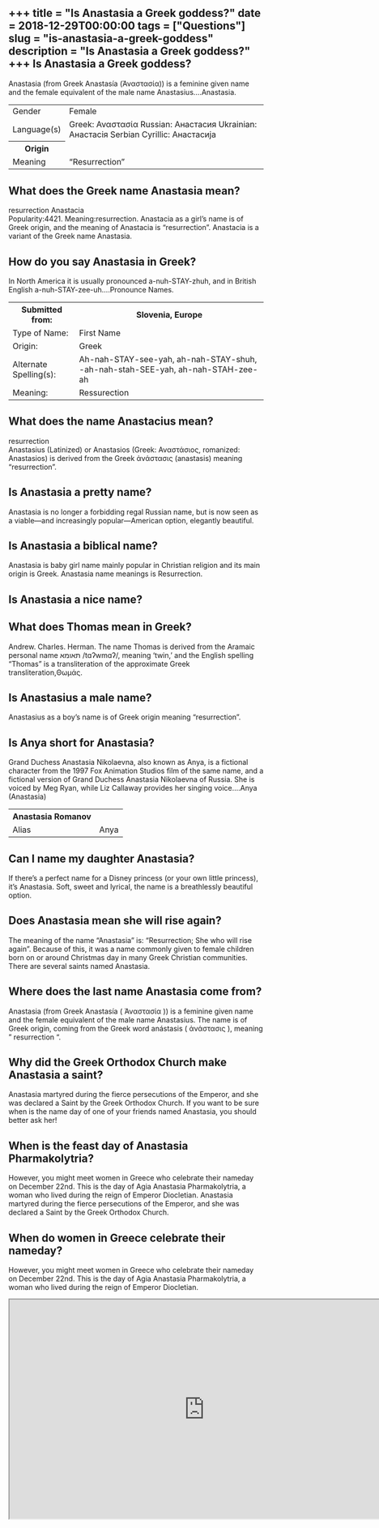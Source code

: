 +++
title = "Is Anastasia a Greek goddess?"
date = 2018-12-29T00:00:00
tags = ["Questions"]
slug = "is-anastasia-a-greek-goddess"
description = "Is Anastasia a Greek goddess?"
+++
Is Anastasia a Greek goddess?
-----------------------------

Anastasia (from Greek Anastasía (Ἀναστασία)) is a feminine given name and the female equivalent of the male name Anastasius….Anastasia.

<table><tr><td>Gender</td><td>Female</td></tr><tr><td>Language(s)</td><td>Greek: Αναστασία Russian: Анастасия Ukrainian: Анастасія Serbian Cyrillic: Анастасија</td></tr><tr><th>Origin</th></tr><tr><td>Meaning</td><td>“Resurrection”</td></tr></table>

What does the Greek name Anastasia mean?
----------------------------------------

resurrection Anastacia  
Popularity:4421. Meaning:resurrection. Anastacia as a girl’s name is of Greek origin, and the meaning of Anastacia is “resurrection”. Anastacia is a variant of the Greek name Anastasia.

How do you say Anastasia in Greek?
----------------------------------

In North America it is usually pronounced a-nuh-STAY-zhuh, and in British English a-nuh-STAY-zee-uh….Pronounce Names.

<table><tr><th>Submitted from:</th><th>Slovenia, Europe</th></tr><tr><td>Type of Name:</td><td>First Name</td></tr><tr><td>Origin:</td><td>Greek</td></tr><tr><td>Alternate Spelling(s):</td><td>Ah-nah-STAY-see-yah, ah-nah-STAY-shuh, -ah-nah-stah-SEE-yah, ah-nah-STAH-zee-ah</td></tr><tr><td>Meaning:</td><td>Ressurection</td></tr></table>

What does the name Anastacius mean?
-----------------------------------

resurrection  
Anastasius (Latinized) or Anastasios (Greek: Αναστάσιος, romanized: Anastasios) is derived from the Greek ἀνάστασις (anastasis) meaning “resurrection”.

Is Anastasia a pretty name?
---------------------------

Anastasia is no longer a forbidding regal Russian name, but is now seen as a viable—and increasingly popular—American option, elegantly beautiful.

Is Anastasia a biblical name?
-----------------------------

Anastasia is baby girl name mainly popular in Christian religion and its main origin is Greek. Anastasia name meanings is Resurrection.

Is Anastasia a nice name?
-------------------------

What does Thomas mean in Greek?
-------------------------------

Andrew. Charles. Herman. The name Thomas is derived from the Aramaic personal name תאומא /tɑʔwmɑʔ/, meaning ‘twin,’ and the English spelling “Thomas” is a transliteration of the approximate Greek transliteration,Θωμάς.

Is Anastasius a male name?
--------------------------

Anastasius as a boy’s name is of Greek origin meaning “resurrection”.

Is Anya short for Anastasia?
----------------------------

Grand Duchess Anastasia Nikolaevna, also known as Anya, is a fictional character from the 1997 Fox Animation Studios film of the same name, and a fictional version of Grand Duchess Anastasia Nikolaevna of Russia. She is voiced by Meg Ryan, while Liz Callaway provides her singing voice….Anya (Anastasia)

<table><tr><th>Anastasia Romanov</th></tr><tr><td>Alias</td><td>Anya</td></tr></table>

Can I name my daughter Anastasia?
---------------------------------

If there’s a perfect name for a Disney princess (or your own little princess), it’s Anastasia. Soft, sweet and lyrical, the name is a breathlessly beautiful option.

Does Anastasia mean she will rise again?
----------------------------------------

The meaning of the name “Anastasia” is: “Resurrection; She who will rise again”. Because of this, it was a name commonly given to female children born on or around Christmas day in many Greek Christian communities. There are several saints named Anastasia.

Where does the last name Anastasia come from?
---------------------------------------------

Anastasia (from Greek Anastasía ( Ἀναστασία )) is a feminine given name and the female equivalent of the male name Anastasius. The name is of Greek origin, coming from the Greek word anástasis ( ἀνάστασις ), meaning ” resurrection “.

Why did the Greek Orthodox Church make Anastasia a saint?
---------------------------------------------------------

Anastasia martyred during the fierce persecutions of the Emperor, and she was declared a Saint by the Greek Orthodox Church. If you want to be sure when is the name day of one of your friends named Anastasia, you should better ask her!

When is the feast day of Anastasia Pharmakolytria?
--------------------------------------------------

However, you might meet women in Greece who celebrate their nameday on December 22nd. This is the day of Agia Anastasia Pharmakolytria, a woman who lived during the reign of Emperor Diocletian. Anastasia martyred during the fierce persecutions of the Emperor, and she was declared a Saint by the Greek Orthodox Church.

When do women in Greece celebrate their nameday?
------------------------------------------------

However, you might meet women in Greece who celebrate their nameday on December 22nd. This is the day of Agia Anastasia Pharmakolytria, a woman who lived during the reign of Emperor Diocletian.

<iframe allow="accelerometer; autoplay; clipboard-write; encrypted-media; gyroscope; picture-in-picture" allowfullscreen="" class="__youtube_prefs__  epyt-is-override  no-lazyload" data-no-lazy="1" data-origheight="433" data-origwidth="770" data-skipgform_ajax_framebjll="" height="433" id="_ytid_63226" loading="lazy" src="https://www.youtube.com/embed/javaDD0s4Pc?enablejsapi=1&autoplay=0&cc_load_policy=0&cc_lang_pref=&iv_load_policy=1&loop=0&modestbranding=0&rel=1&fs=1&playsinline=0&autohide=2&theme=dark&color=red&controls=1&" title="YouTube player" width="770"></iframe>